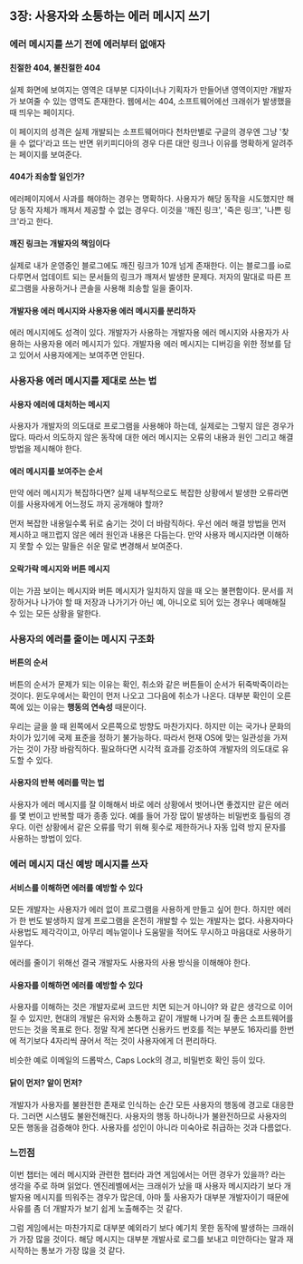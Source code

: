 ## 3장: 사용자와 소통하는 에러 메시지 쓰기

### 에러 메시지를 쓰기 전에 에러부터 없애자

#### 친절한 404, 불친절한 404

실제 화면에 보여지는 영역은 대부분 디자이너나 기획자가 만들어낸 영역이지만 개발자가 보여줄 수 있는 영역도 존재한다. 웹에서는 404, 소프트웨어에선 크래쉬가 발생했을 때 띄우는 페이지다.

이 페이지의 성격은 실제 개발되는 소프트웨어마다 천차만별로 구글의 경우엔 그냥 '찾을 수 없다'라고 뜨는 반면 위키피디아의 경우 다른 대안 링크나 이유를 명확하게 알려주는 페이지를 보여준다.

#### 404가 죄송할 일인가?

에러페이지에서 사과를 해야하는 경우는 명확하다. 사용자가 해당 동작을 시도했지만 해당 동작 자체가 깨져서 제공할 수 없는 경우다. 이것을 '깨진 링크', '죽은 링크', '나쁜 링크'라고 한다.

#### 깨진 링크는 개발자의 책임이다

실제로 내가 운영중인 블로그에도 깨진 링크가 10개 넘게 존재한다. 이는 블로그를 io로 다루면서 업데이트 되는 문서들의 링크가 깨져서 발생한 문제다. 저자의 말대로 따른 프로그램을 사용하거나 콘솔을 사용해 죄송할 일을 줄이자.

#### 개발자용 에러 메시지와 사용자용 에러 메시지를 분리하자

에러 메시지에도 성격이 있다. 개발자가 사용하는 개발자용 에러 메시지와 사용자가 사용하는 사용자용 에러 메시지가 있다. 개발자용 에러 메시지는 디버깅을 위한 정보를 담고 있어서 사용자에게는 보여주면 안된다.

### 사용자용 에러 메시지를 제대로 쓰는 법

#### 사용자 에러에 대처하는 메시지

사용자가 개발자의 의도대로 프로그램을 사용해야 하는데, 실제로는 그렇지 않은 경우가 많다. 따라서 의도하지 않은 동작에 대한 에러 메시지는 오류의 내용과 원인 그리고 해결 방법을 제시해야 한다.

#### 에러 메시지를 보여주는 순서

만약 에러 메시지가 복잡하다면? 실제 내부적으로도 복잡한 상황에서 발생한 오류라면 이를 사용자에게 어느정도 까지 공개해야 할까?

먼저 복잡한 내용일수록 뒤로 숨기는 것이 더 바람직하다. 우선 에러 해결 방법을 먼저 제시하고 매끄럽지 않은 에러 원인과 내용은 다듬는다. 만약 사용자 메시지라면 이해하지 못할 수 있는 말들은 쉬운 말로 변경해서 보여준다.

#### 오락가락 메시지와 버튼 메시지

이는 가끔 보이는 메시지와 버튼 메시지가 일치하지 않을 때 오는 불편함이다. 문서를 저장하거나 나가야 할 때 저장과 나가기가 아닌 예, 아니오로 되어 있는 경우나 예매해질 수 있는 모든 상황을 말한다.

### 사용자의 에러를 줄이는 메시지 구조화

#### 버튼의 순서

버튼의 순서가 문제가 되는 이유는 확인, 취소와 같은 버튼들이 순서가 뒤죽박죽이라는 것이다. 윈도우에서는 확인이 먼저 나오고 그다음에 취소가 나온다. 대부분 확인이 오른쪽에 있는 이유는 **행동의 연속성** 때문이다.

우리는 글을 쓸 때 왼쪽에서 오른쪽으로 방향도 마찬가지다. 하지만 이는 국가나 문화의 차이가 있기에 국제 표준을 정하기 불가능하다. 따라서 현재 OS에 맞는 일관성을 가져가는 것이 가장 바람직하다. 필요하다면 시각적 효과를 강조하여 개발자의 의도대로 유도할 수 있다.

#### 사용자의 반복 에러를 막는 법

사용자가 에러 메시지를 잘 이해해서 바로 에러 상황에서 벗어나면 좋겠지만 같은 에러를 몇 번이고 반복할 때가 종종 있다. 예를 들어 가장 많이 발생하는 비밀번호 틀림의 경우다. 이런 상황에서 같은 오류를 막기 위해 횟수로 제한하거나 자동 입력 방지 문자를 사용하는 방법이 있다.

### 에러 메시지 대신 예방 메시지를 쓰자

#### 서비스를 이해하면 에러를 예방할 수 있다

모든 개발자는 사용자가 에러 없이 프로그램을 사용하게 만들고 싶어 한다. 하지만 에러가 한 번도 발생하지 않게 프로그램을 온전히 개발할 수 있는 개발자는 없다. 사용자마다 사용법도 제각각이고, 아무리 메뉴얼이나 도움말을 적어도 무시하고 마음대로 사용하기 일쑤다.

에러를 줄이기 위해선 결국 개발자도 사용자의 사용 방식을 이해해야 한다.

#### 사용자를 이해하면 에러를 예방할 수 있다

사용자를 이해하는 것은 개발자로써 코드만 치면 되는거 아니야? 와 같은 생각으로 이어질 수 있지만, 현대의 개발은 유저와 소통하고 같이 개발해 나가며 질 좋은 소프트웨어를 만드는 것을 목표로 한다. 정말 작게 본다면 신용카드 번호를 적는 부분도 16자리를 한번에 적기보다 4자리씩 끊어서 적는 것이 사용자에게 더 편리하다.

비슷한 예로 이메일의 드롭박스, Caps Lock의 경고, 비밀번호 확인 등이 있다.

#### 닭이 먼저? 알이 먼저?

개발자가 사용자를 불완전한 존재로 인식하는 순간 모든 사용자의 행동에 경고로 대응한다. 그러면 시스템도 불완전해진다. 사용자의 행동 하나하나가 불완전하므로 사용자의 모든 행동을 검증해야 한다. 사용자를 성인이 아니라 미숙아로 취급하는 것과 다름없다.

### 느낀점

이번 챕터는 에러 메시지와 관련한 챕터라 과연 게임에서는 어떤 경우가 있을까? 라는 생각을 주로 하며 읽었다. 엔진레벨에서는 크래쉬가 났을 때 사용자 메시지라기 보다 개발자용 메시지를 띄워주는 경우가 많은데, 아마 툴 사용자가 대부분 개발자이기 때문에 사유를 좀 더 개발자가 보기 쉽게 노출해주는 것 같다.

그럼 게임에서는 마찬가지로 대부분 예외라기 보다 예기치 못한 동작에 발생하는 크래쉬가 가장 많을 것이다. 해당 메시지는 대부분 개발사로 로그를 보내고 미안하다는 말과 재시작하는 통보가 가장 많을 것 같다.
